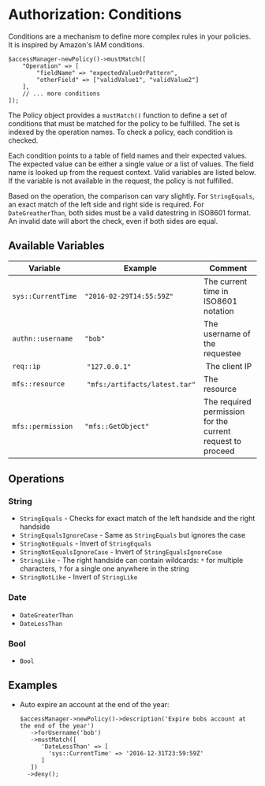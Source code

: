 # Authorization: Conditions

Conditions are a mechanism to define more complex rules in your policies. It is inspired by Amazon's IAM conditions.

```
$accessManager-newPolicy()->mustMatch([
	"Operation" => [
		"fieldName" => "expectedValueOrPattern",
		"otherField" => ["validValue1", "validValue2"]
	],
	// ... more conditions
]);

```

The Policy object provides a `mustMatch()` function to define a set of conditions that must be matched for the policy to be fulfilled. The set is indexed by the operation names. To check a policy, each condition is checked.

Each condition points to a table of field names and their expected values. The expected value can be either a single value or a list of values. The field name is looked up from the request context. Valid variables are listed below. If the variable is not available in the request, the policy is not fulfilled.

Based on the operation, the comparison can vary slightly. For `StringEquals`, an exact match of the left side and right side is required. For `DateGreatherThan`, both sides must be a valid datestring in ISO8601 format. An invalid date will abort the check, even if both sides are equal.

## Available Variables

Variable | Example | Comment
-------- | ------- | -----------------------------
`sys::CurrentTime` | `"2016-02-29T14:55:59Z"` | The current time in ISO8601 notation
`authn::username` | `"bob"`                   | The username of the requestee
`req::ip`         | `"127.0.0.1"`             | The client IP
`mfs::resource`   | `"mfs:/artifacts/latest.tar"` | The resource 
`mfs::permission` | `"mfs::GetObject"`            | The required permission for the current request to proceed

## Operations

### String

* `StringEquals` - Checks for exact match of the left handside and the right handside
* `StringEqualsIgnoreCase` - Same as `StringEquals` but ignores the case
* `StringNotEquals` - Invert of `StringEquals`
* `StringNotEqualsIgnoreCase` - Invert of `StringEqualsIgnoreCase` 
* `StringLike` - The right handside can contain wildcards: `*` for multiple characters, `?` for a single one anywhere in the string
* `StringNotLike` - Invert of `StringLike`

### Date

* `DateGreaterThan`
* `DateLessThan`

### Bool

* `Bool` 

## Examples

* Auto expire an account at the end of the year:

    ```
    $accessManager->newPolicy()->description('Expire bobs account at the end of the year')
	   ->forUsername('bob')
	   ->mustMatch([
		  'DateLessThan' => [
			'sys::CurrentTime' => '2016-12-31T23:59:59Z'
		  ]
	   ])
      ->deny();
    ```

